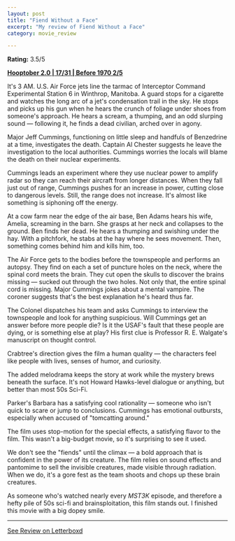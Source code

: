 ```yaml
---
layout: post
title: "Fiend Without a Face"
excerpt: "My review of Fiend Without a Face"
category: movie_review

---
```


**Rating:** 3.5/5

<b><a href="https://boxd.it/pRPis/detail">Hooptober 2.0 | 17/31 | Before 1970 2/5</a></b>

It's 3 AM. U.S. Air Force jets line the tarmac of Interceptor Command Experimental Station 6 in Winthrop, Manitoba. A guard stops for a cigarette and watches the long arc of a jet's condensation trail in the sky. He stops and picks up his gun when he hears the crunch of foliage under shoes from someone's approach. He hears a scream, a thumping, and an odd slurping sound — following it, he finds a dead civilian, arched over in agony.

Major Jeff Cummings, functioning on little sleep and handfuls of Benzedrine at a time, investigates the death. Captain Al Chester suggests he leave the investigation to the local authorities. Cummings worries the locals will blame the death on their nuclear experiments.

Cummings leads an experiment where they use nuclear power to amplify radar so they can reach their aircraft from longer distances. When they fall just out of range, Cummings pushes for an increase in power, cutting close to dangerous levels. Still, the range does not increase. It's almost like something is siphoning off the energy.

At a cow farm near the edge of the air base, Ben Adams hears his wife, Amelia, screaming in the barn. She grasps at her neck and collapses to the ground. Ben finds her dead. He hears a thumping and swishing under the hay. With a pitchfork, he stabs at the hay where he sees movement. Then, something comes behind him and kills him, too.

The Air Force gets to the bodies before the townspeople and performs an autopsy. They find on each a set of puncture holes on the neck, where the spinal cord meets the brain. They cut open the skulls to discover the brains missing — sucked out through the two holes. Not only that, the entire spinal cord is missing. Major Cummings jokes about a mental vampire. The coroner suggests that's the best explanation he's heard thus far.

The Colonel dispatches his team and asks Cummings to interview the townspeople and look for anything suspicious. Will Cummings get an answer before more people die? Is it the USAF's fault that these people are dying, or is something else at play? His first clue is Professor R. E. Walgate's manuscript on thought control.

Crabtree's direction gives the film a human quality — the characters feel like people with lives, senses of humor, and curiosity.

The added melodrama keeps the story at work while the mystery brews beneath the surface. It's not Howard Hawks-level dialogue or anything, but better than most 50s Sci-Fi.

Parker's Barbara has a satisfying cool rationality — someone who isn't quick to scare or jump to conclusions. Cummings has emotional outbursts, especially when accused of "tomcatting around."

The film uses stop-motion for the special effects, a satisfying flavor to the film. This wasn't a big-budget movie, so it's surprising to see it used.

We don't see the "fiends" until the climax — a bold approach that is confident in the power of its creature. The film relies on sound effects and pantomime to sell the invisible creatures, made visible through radiation. When we do, it's a gore fest as the team shoots and chops up these brain creatures.

As someone who's watched nearly every <i>MST3K</i> episode, and therefore a hefty pile of 50s sci-fi and brainsploitation, this film stands out. I finished this movie with a big dopey smile.



<hr>

[See Review on Letterboxd](https://boxd.it/6TOChR)
